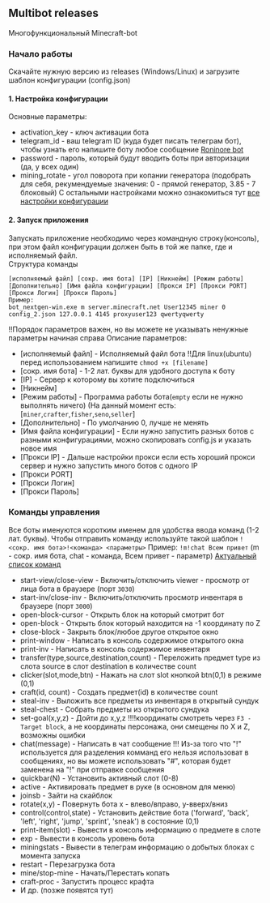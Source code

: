 ## Multibot releases
Многофункциональный Minecraft-bot

### Начало работы
Скачайте нужную версию из releases (Windows/Linux) и загрузите шаблон конфигурации (config.json)
#### 1. Настройка конфигурации
Основные параметры:
- activation_key - ключ активации бота
- telegram_id - ваш telegram ID (куда будет писать телеграм бот), чтобы узнать его напишите боту любое сообщение [Roninore bot](http://t.me/roninore_bot)
- password - пароль, который будут вводить боты при авторизации (да, у всех один)
- mining_rotate - угол поворота при копании генератора (подобрать для себя, рекумендуемые значения: 0 - прямой генератор, 3.85 - 7 блоковый)
С остальными настройками можно ознакомиться тут [все настройки конфигурации](config.md)

 #### 2. Запуск приложения
 Запускать приложение необходимо через командную строку(консоль), при этом файл конфигурации должен быть в той же папке, где и исполняемый файл.  
 Структура команды  
 ```
 [исполняемый файл] [сокр. имя бота] [IP] [Никнейм] [Режим работы] [Дополнительно] [Имя файла конфигурации] [Прокси IP] [Прокси PORT] [Прокси Логин] [Прокси Пароль]
 Пример:
 bot_nextgen-win.exe m server.minecraft.net User12345 miner 0 config_2.json 127.0.0.1 4145 proxyuser123 qwertyqwerty
 ```
 !!Порядок параметров важен, но вы можете не указывать ненужные параметры начиная справа
 Описание параметров:
 - [исполняемый файл] - Исполняемый файл бота !!Для linux(ubuntu) перед использованием напишите `chmod +x [filename]`
 - [сокр. имя бота] - 1-2 лат. буквы для удобного доступа к боту
 - [IP] - Сервер к которому вы хотите подключиться
 - [Никнейм]
 - [Режим работы] - Программа работы бота(`empty` если не нужно выполнять ничего) (На данный момент есть: [`miner`,`crafter`,`fisher`,`seno`,`seller`]
 - [Дополнительно] - По умолчанию 0, лучше не менять
 - [Имя файла конфигурации] - Если нужно запустить разных ботов с разными конфигурациями, можно скопировать config.js и указать новое имя
 - [Прокси IP] - Дальше настройки прокси если есть хороший прокси сервер и нужно запустить много ботов с одного IP
 - [Прокси PORT]
 - [Прокси Логин] 
 - [Прокси Пароль]


### Команды управления
Все боты именуются коротким именем для удобства ввода команд (1-2 лат. буквы). 
Чтобы отправить команду используйте такой шаблон `!<сокр. имя бота>!<команда> <параметры>`
Пример: `!m!chat Всем привет` (m - сокр. имя бота, chat - команда, Всем привет - параметр)
[Актуальный список команд](/commands.md)
- start-view/close-view - Включить/отключить viewer - просмотр от лица бота в браузере (порт `3030`)
- start-inv/close-inv - Включить/отключить просмотр инвентаря в браузере (порт `3000`)
- open-block-cursor - Открыть блок на который смотрит бот
- open-block - Открыть блок который находится на -1 координату по Z
- close-block - Закрыть блок/любое другое открытое окно
- print-window - Написать в консоль содержимое открытого окна
- print-inv - Написать в консоль содержимое инвентаря
- transfer(type,source,destination,count) - Переложить предмет type из слота source в слот destination в количестве count
- clicker(slot,mode,btn) - Нажать на слот slot кнопкой btn(0,1) в режиме (0,1)
- craft(id, count) - Создать предмет(id) в количестве count
- steal-inv - Выложить все предметы из инвентаря в открытый сундук
- steal-chest - Собрать предметы из открытого сундука
- set-goal(x,y,z) - Дойти до x,y,z !!!!координаты смотреть через `F3 - Target block`, а не координаты персонажа, они смещены по X и Z, возможны ошибки
- chat(message) - Написать в чат сообщение !!! Из-за того что "!" используется для разделения комманд его нельзя использоват в сообщениях, но вы можете использовать "#", которая будет заменена на "!" при отправке сообщения
- quickbar(N) - Установить активный слот (0-8)
- active - Активировать предмет в руке (в основном для меню)
- joinsb - Зайти на скайблок
- rotate(x,y) - Повернуть бота x - влево/вправо, y-вверх/вниз
- control(control,state) - Установить действие бота ('forward', 'back', 'left', 'right', 'jump', 'sprint', 'sneak') в состояние (0,1)
- print-item(slot) - Вывести в консоль информацию о предмете в слоте
- exp - Вывести в консоль уровень бота
- miningstats - Вывести в телеграм информацию о добытых блоках с момента запуска
- restart - Перезагрузка бота
- mine/stop-mine - Начать/Перестать копать
- craft-proc - Запустить процесс крафта
- И др. (позже появятся тут)


